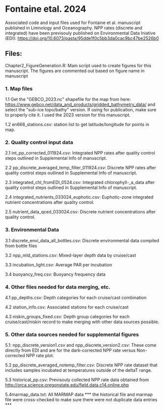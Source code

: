 # Fontaine etal. 2024
Associated code and input files used for Fontaine et al. manuscript published in Limnology and Oceanography. NPP rates (discrete and integrated) have been previsouly published on Environmental Data Iniative (EDI): https://doi.org/10.6073/pasta/95dde1f0c5bb3da0cac9bc47be2526b0

## Files:

Chapter2_FigureGeneration.R: Main script used to create figures for this manuscript. The figures are commented out based on figure name in manuscript

### 1. Map files

1.1 Get the "GEBCO_2023.nc" shapefile for the map from here: https://www.gebco.net/data_and_products/gridded_bathymetry_data/ and select the "sub-ice topo/bathy" version. If using for publication, make sure to properly cite it. I used the 2023 version for this manuscript. 

1.2 en668_stations.csv: station list to get latitude/longitude for points in map.

### 2. Quality control input data

2.1 int_pp_corrected_011924.csv: Integrated NPP rates after quality control steps outlined in Supplemental Info of manuscript.

2.2 pp_discrete_averaged_temp_filter_011924.csv: Discrete NPP rates after quality control steps outlined in Supplemental Info of manuscript.

2.3 integrated_chl_fromEDI_0524.csv: Integrated chlorophyll-_a_data after quality control steps outlined in Supplemental Info of manuscript.

2.4 integrated_nutrients_033024_euphotic.csv: Euphotic-zone integrated nutrient concentrations after quality control.

2.5 nutrient_data_qced_033024.csv: Discrete nutrient concentrations after quality control.

### 3. Environmental Data 

3.1 discrete_envi_data_all_bottles.csv: Discrete environmental data compiled from bottle files

3.2 npp_mld_stations.csv: Mixed-layer depth data by cruise/cast

3.3 incubation_light.csv: Average PAR per incubation

3.4 buoyancy_freq.csv: Buoyancy frequency data

### 4. Other files needed for data merging, etc.

4.1 pp_depths.csv: Depth categories for each cruise/cast combination

4.2 station_info.csv: Associated stations for each cruise/cast

4.3 niskin_groups_fixed.csv: Depth group categories for each cruise/cast/niskin record to make merging with other data sources possible.

### 5. Other data sources needed for supplemental figures

5.1: npp_discrete_version1.csv and npp_discrete_version2.csv: These come directly from EDI and are for the dark-corrected NPP rate versus Non-corrected NPP rate plot. 

5.2 pp_discrete_averaged_notemp_filter.csv: Discrete NPP rate dataset that includes samples incubated at temperatures outside of the deltaT range.

5.3 historical_pp.csv: Previsouly collected NPP rate data obtained from http://orca.science.oregonstate.edu/field.data.c14.online.php

5.4marmap_data.txt: All MARMAP data *** the historical file and marmap file were cross-checked to make sure there were not duplicate data entries ***

